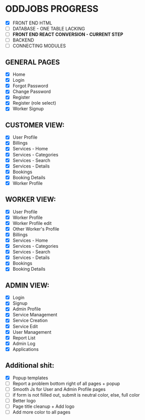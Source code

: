 # ODDJOBS PROGRESS
- [X] FRONT END HTML
- [ ] DATABASE - ONE TABLE LACKING
- [ ] **FRONT END REACT CONVERSION - CURRENT STEP**
- [ ] BACKEND
- [ ] CONNECTING MODULES

## GENERAL PAGES
- [X] Home
- [X] Login
- [X] Forgot Password
- [X] Change Password
- [X] Register
- [X] Register (role select)
- [X] Worker Signup

## CUSTOMER VIEW:
- [X] User Profile
- [X] Billings
- [X] Services - Home
- [X] Services - Categories
- [X] Services - Search
- [X] Services - Details
- [X] Bookings
- [X] Booking Details
- [X] Worker Profile

## WORKER VIEW:
- [X] User Profile
- [X] Worker Profile
- [X] Worker Profile edit
- [X] Other Worker's Profile
- [X] Billings
- [X] Services - Home
- [X] Services - Categories
- [X] Services - Search
- [X] Services - Details
- [X] Bookings
- [X] Booking Details

## ADMIN VIEW:
- [X] Login
- [X] Signup
- [X] Admin Profile
- [X] Service Management
- [X] Service Creation
- [X] Service Edit
- [X] User Management
- [X] Report List
- [X] Admin Log
- [X] Applications

## Additional shit:
- [X] Popup templates
- [ ] Report a problem bottom right of all pages + popup
- [ ] Smooth Js for User and Admin Profile pages
- [ ] if form is not fiilled out, submit is neutral color, else, full color
- [ ] Better logo
- [ ] Page title cleanup + Add logo
- [ ] Add more color to all pages
